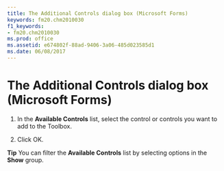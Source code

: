 ```yaml
---
title: The Additional Controls dialog box (Microsoft Forms)
keywords: fm20.chm2010030
f1_keywords:
- fm20.chm2010030
ms.prod: office
ms.assetid: e674802f-88ad-9406-3a06-485d023585d1
ms.date: 06/08/2017
---
```



# The Additional Controls dialog box (Microsoft Forms)




1. In the **Available Controls** list, select the control or controls you want to add to the Toolbox.
    
2. Click OK.
    




 **Tip**  You can filter the **Available Controls** list by selecting options in the **Show** group.


